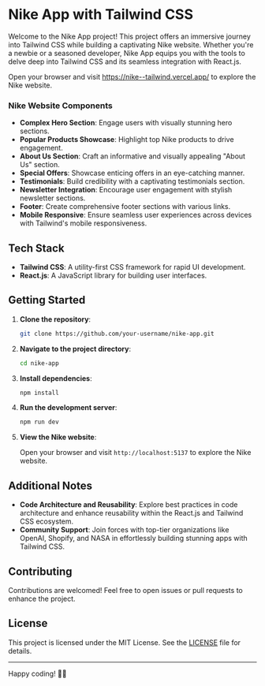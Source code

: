 # Nike App with Tailwind CSS

Welcome to the Nike App project! This project offers an immersive journey into Tailwind CSS while building a captivating Nike website. Whether you're a newbie or a seasoned developer, Nike App equips you with the tools to delve deep into Tailwind CSS and its seamless integration with React.js.

Open your browser and visit https://nike--tailwind.vercel.app/ to explore the Nike website.

### Nike Website Components

- **Complex Hero Section**: Engage users with visually stunning hero sections.
- **Popular Products Showcase**: Highlight top Nike products to drive engagement.
- **About Us Section**: Craft an informative and visually appealing "About Us" section.
- **Special Offers**: Showcase enticing offers in an eye-catching manner.
- **Testimonials**: Build credibility with a captivating testimonials section.
- **Newsletter Integration**: Encourage user engagement with stylish newsletter sections.
- **Footer**: Create comprehensive footer sections with various links.
- **Mobile Responsive**: Ensure seamless user experiences across devices with Tailwind's mobile responsiveness.

## Tech Stack

- **Tailwind CSS**: A utility-first CSS framework for rapid UI development.
- **React.js**: A JavaScript library for building user interfaces.

## Getting Started

1. **Clone the repository**:

   ```bash
   git clone https://github.com/your-username/nike-app.git
   ```

2. **Navigate to the project directory**:

   ```bash
   cd nike-app
   ```

3. **Install dependencies**:

   ```bash
   npm install
   ```

4. **Run the development server**:

   ```bash
   npm run dev
   ```

5. **View the Nike website**:

   Open your browser and visit `http://localhost:5137` to explore the Nike website.

## Additional Notes

- **Code Architecture and Reusability**: Explore best practices in code architecture and enhance reusability within the React.js and Tailwind CSS ecosystem.
- **Community Support**: Join forces with top-tier organizations like OpenAI, Shopify, and NASA in effortlessly building stunning apps with Tailwind CSS.

## Contributing

Contributions are welcomed! Feel free to open issues or pull requests to enhance the project.

## License

This project is licensed under the MIT License. See the [LICENSE](LICENSE) file for details.

---

Happy coding! 🚀👟
